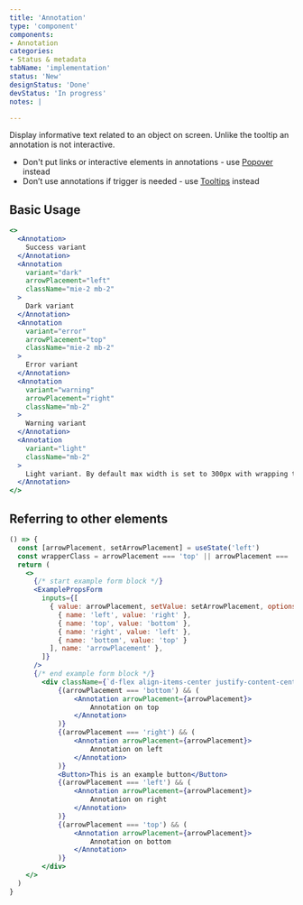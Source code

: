 ```yaml
---
title: 'Annotation'
type: 'component'
components:
- Annotation
categories:
- Status & metadata
tabName: 'implementation'
status: 'New'
designStatus: 'Done'
devStatus: 'In progress'
notes: |

---
```


Display informative text related to an object on screen. Unlike the tooltip an annotation is not interactive.

- Don't put links or interactive elements in annotations - use [Popover](/components/popover) instead
- Don’t use annotations if trigger is needed - use [Tooltips](/components/tooltip) instead

## Basic Usage

```jsx live
<>
  <Annotation>
    Success variant
  </Annotation>
  <Annotation 
    variant="dark"
    arrowPlacement="left"
    className="mie-2 mb-2"
  >
    Dark variant
  </Annotation>
  <Annotation 
    variant="error" 
    arrowPlacement="top"
    className="mie-2 mb-2"
  >
    Error variant
  </Annotation>
  <Annotation
    variant="warning"
    arrowPlacement="right" 
    className="mb-2"
  >
    Warning variant
  </Annotation>
  <Annotation
    variant="light"
    className="mb-2"
  >
    Light variant. By default max width is set to 300px with wrapping text.
  </Annotation>
</>
```

## Referring to other elements

```jsx live
() => {
  const [arrowPlacement, setArrowPlacement] = useState('left')
  const wrapperClass = arrowPlacement === 'top' || arrowPlacement === 'bottom' ? 'flex-column' : '';
  return (
    <>
      {/* start example form block */}
      <ExamplePropsForm
        inputs={[
          { value: arrowPlacement, setValue: setArrowPlacement, options: [
            { name: 'left', value: 'right' },
            { name: 'top', value: 'bottom' },
            { name: 'right', value: 'left' },
            { name: 'bottom', value: 'top' }
          ], name: 'arrowPlacement' },
        ]}
      />
      {/* end example form block */}
        <div className={`d-flex align-items-center justify-content-center ${wrapperClass}`}>
            {(arrowPlacement === 'bottom') && (
                <Annotation arrowPlacement={arrowPlacement}>
                    Annotation on top
                </Annotation>
            )}
            {(arrowPlacement === 'right') && (
                <Annotation arrowPlacement={arrowPlacement}>
                    Annotation on left
                </Annotation>
            )}
            <Button>This is an example button</Button>
            {(arrowPlacement === 'left') && (
                <Annotation arrowPlacement={arrowPlacement}>
                    Annotation on right
                </Annotation>
            )}
            {(arrowPlacement === 'top') && (
                <Annotation arrowPlacement={arrowPlacement}>
                    Annotation on bottom
                </Annotation>
            )}
        </div>
    </>
  )
}

```
